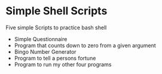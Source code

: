 # Simple Shell Scripts

Five simple Scripts to practice bash shell

- Simple Questionnaire
- Program that counts down to zero from a given argument
- Bingo Number Generator
- Program to tell a persons fortune
- Program to run my other four programs

